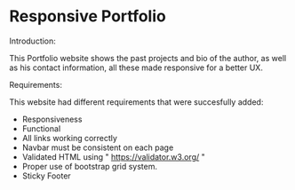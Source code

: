 # Responsive Portfolio

Introduction:

This Portfolio website shows the past projects and bio of the author, as well as his contact information, all these made responsive for a better UX.

Requirements:

This website had different requirements that were succesfully added:

- Responsiveness
- Functional
- All links working correctly
- Navbar must be consistent on each page
- Validated HTML using " https://validator.w3.org/ "
- Proper use of bootstrap grid system.
- Sticky Footer